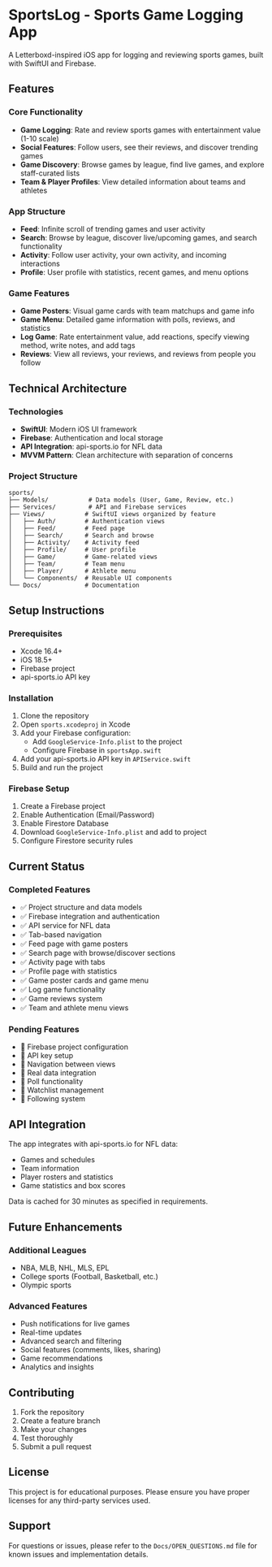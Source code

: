 # SportsLog - Sports Game Logging App

A Letterboxd-inspired iOS app for logging and reviewing sports games, built with SwiftUI and Firebase.

## Features

### Core Functionality
- **Game Logging**: Rate and review sports games with entertainment value (1-10 scale)
- **Social Features**: Follow users, see their reviews, and discover trending games
- **Game Discovery**: Browse games by league, find live games, and explore staff-curated lists
- **Team & Player Profiles**: View detailed information about teams and athletes

### App Structure
- **Feed**: Infinite scroll of trending games and user activity
- **Search**: Browse by league, discover live/upcoming games, and search functionality
- **Activity**: Follow user activity, your own activity, and incoming interactions
- **Profile**: User profile with statistics, recent games, and menu options

### Game Features
- **Game Posters**: Visual game cards with team matchups and game info
- **Game Menu**: Detailed game information with polls, reviews, and statistics
- **Log Game**: Rate entertainment value, add reactions, specify viewing method, write notes, and add tags
- **Reviews**: View all reviews, your reviews, and reviews from people you follow

## Technical Architecture

### Technologies
- **SwiftUI**: Modern iOS UI framework
- **Firebase**: Authentication and local storage
- **API Integration**: api-sports.io for NFL data
- **MVVM Pattern**: Clean architecture with separation of concerns

### Project Structure
```
sports/
├── Models/           # Data models (User, Game, Review, etc.)
├── Services/         # API and Firebase services
├── Views/           # SwiftUI views organized by feature
│   ├── Auth/        # Authentication views
│   ├── Feed/        # Feed page
│   ├── Search/      # Search and browse
│   ├── Activity/    # Activity feed
│   ├── Profile/     # User profile
│   ├── Game/        # Game-related views
│   ├── Team/        # Team menu
│   ├── Player/      # Athlete menu
│   └── Components/  # Reusable UI components
└── Docs/            # Documentation
```

## Setup Instructions

### Prerequisites
- Xcode 16.4+
- iOS 18.5+
- Firebase project
- api-sports.io API key

### Installation
1. Clone the repository
2. Open `sports.xcodeproj` in Xcode
3. Add your Firebase configuration:
   - Add `GoogleService-Info.plist` to the project
   - Configure Firebase in `sportsApp.swift`
4. Add your api-sports.io API key in `APIService.swift`
5. Build and run the project

### Firebase Setup
1. Create a Firebase project
2. Enable Authentication (Email/Password)
3. Enable Firestore Database
4. Download `GoogleService-Info.plist` and add to project
5. Configure Firestore security rules

## Current Status

### Completed Features
- ✅ Project structure and data models
- ✅ Firebase integration and authentication
- ✅ API service for NFL data
- ✅ Tab-based navigation
- ✅ Feed page with game posters
- ✅ Search page with browse/discover sections
- ✅ Activity page with tabs
- ✅ Profile page with statistics
- ✅ Game poster cards and game menu
- ✅ Log game functionality
- ✅ Game reviews system
- ✅ Team and athlete menu views

### Pending Features
- 🔄 Firebase project configuration
- 🔄 API key setup
- 🔄 Navigation between views
- 🔄 Real data integration
- 🔄 Poll functionality
- 🔄 Watchlist management
- 🔄 Following system

## API Integration

The app integrates with api-sports.io for NFL data:
- Games and schedules
- Team information
- Player rosters and statistics
- Game statistics and box scores

Data is cached for 30 minutes as specified in requirements.

## Future Enhancements

### Additional Leagues
- NBA, MLB, NHL, MLS, EPL
- College sports (Football, Basketball, etc.)
- Olympic sports

### Advanced Features
- Push notifications for live games
- Real-time updates
- Advanced search and filtering
- Social features (comments, likes, sharing)
- Game recommendations
- Analytics and insights

## Contributing

1. Fork the repository
2. Create a feature branch
3. Make your changes
4. Test thoroughly
5. Submit a pull request

## License

This project is for educational purposes. Please ensure you have proper licenses for any third-party services used.

## Support

For questions or issues, please refer to the `Docs/OPEN_QUESTIONS.md` file for known issues and implementation details.
